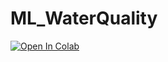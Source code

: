 # ML_WaterQuality

[![Open In Colab](https://colab.research.google.com/assets/colab-badge.svg)](https://colab.research.google.com/github/KarlmerABC/ML_WaterQuality/blob/main/PCA_WaterQuality_ML_Colab.ipynb)
